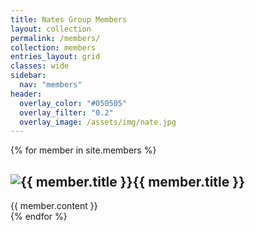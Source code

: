 ```yaml
---
title: Nates Group Members
layout: collection
permalink: /members/
collection: members
entries_layout: grid
classes: wide
sidebar:
  nav: "members"
header:
  overlay_color: "#050505"
  overlay_filter: "0.2"
  overlay_image: /assets/img/nate.jpg
---
```



{% for member in site.members %}
  <div class="member">
    <h2><img src="{{ member.image_path }}" alt="{{ member.title }}" />{{ member.title }}</h2>
    {{ member.content }}
  </div>
{% endfor %}




  

